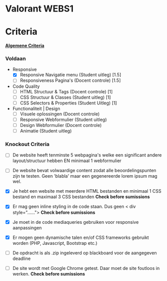 
# Valorant WEBS1

# Criteria
**[Algemene Criteria](https://docs.google.com/spreadsheets/d/e/2PACX-1vQCqdVHo8z8lBxfYn5C067lJcex97CyNOlBzU7jngfFC1KdIPaN10csXVt8Q5kZKlBy60C0zf48auSN/pubhtml)**

### Voldaan
- Responsive
  - [x] Responsive Navigatie menu (Student uitleg) [1.5]
  - [ ] Responsiveness Pagina's (Docent controle) [1.5]
 - Code Quality
	 - [ ] HTML Structuur & Tags (Docent controle) [1]
	 - [ ] CSS Structuur & Classes (Student uitleg) [1]
	 - [ ] CSS Selectors & Properties (Student Uitleg) [1]
- Functionaliteit | Design
	- [ ] Visuele oplossingen (Docent controle)
	- [ ] Responsive Webformulier (Student uitleg)
	- [ ] Design Webformulier (Docent controle)
	- [ ] Animatie (Student uitleg)

### Knockout Criteria
- [ ] De website heeft tenminste 5 webpagina's welke een significant andere layout/structuur hebben EN minimaal 1 webformulier

- [ ] De website bevat volwaardige content zodat alle beoordelingspunten zijn te testen. Geen 'blabla' maar een gegenereerde lorem ipsum mag wel.

- [x] Je hebt een website met meerdere HTML bestanden en minimaal 1 CSS bestand en maximaal 3 CSS bestanden **Check before sumissions**

- [x] Er mag geen inline styling in de code staan. Dus geen < div style="......"> **Check before sumissions**

- [x] Je moet in de code mediaqueries gebruiken voor responsive aanpassingen

- [x] Er mogen geen dynamische talen en/of CSS frameworks gebruikt worden (PHP, Javascript, Bootstrap etc.)

- [ ] De opdracht is als .zip ingeleverd op blackboard voor de aangegeven deadline

- [ ] De site wordt met Google Chrome getest. Daar moet de site foutloos in werken. **Check before sumissions**
